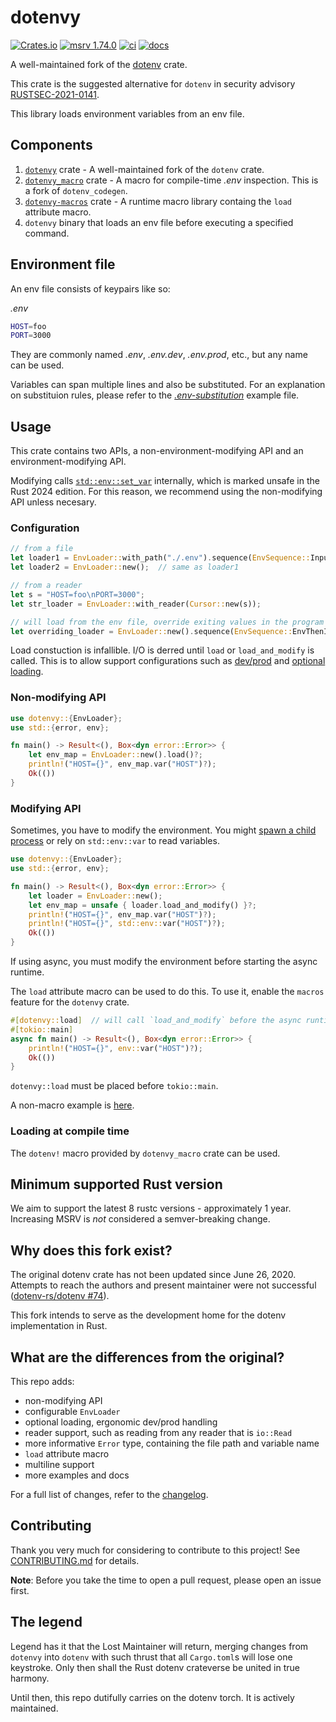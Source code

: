 # dotenvy

[![Crates.io](https://img.shields.io/crates/v/dotenvy.svg)](https://crates.io/crates/dotenvy)
[![msrv
1.74.0](https://img.shields.io/badge/msrv-1.74.0-dea584.svg?logo=rust)](https://github.com/rust-lang/rust/releases/tag/1.74.0)
[![ci](https://github.com/allan2/dotenvy/actions/workflows/ci.yml/badge.svg)](https://github.com/allan2/dotenvy/actions/workflows/ci.yml)
[![docs](https://img.shields.io/docsrs/dotenvy?logo=docs.rs)](https://docs.rs/dotenvy/)

A well-maintained fork of the [dotenv](https://github.com/dotenv-rs/dotenv) crate.

This crate is the suggested alternative for `dotenv` in security advisory [RUSTSEC-2021-0141](https://rustsec.org/advisories/RUSTSEC-2021-0141.html).

This library loads environment variables from an env file.

## Components

1. [`dotenvy`](https://crates.io/crates/dotenvy) crate - A well-maintained fork of the `dotenv` crate.
2. [`dotenvy_macro`](https://crates.io/crates/dotenvy_macro) crate - A macro for compile-time _.env_ inspection. This is a fork of `dotenv_codegen`.
3. [`dotenvy-macros`](https://crates.io/crates/dotenvy-macros) crate - A runtime macro library containg the `load` attribute macro.
4. `dotenvy` binary that loads an env file before executing a specified command.

## Environment file

An env file consists of keypairs like so:

_.env_

```sh
HOST=foo
PORT=3000
```

They are commonly named _.env_, _.env.dev_, _.env.prod_, etc., but any name can be used.

Variables can span multiple lines and also be substituted. For an explanation on substituion rules, please refer to
the [_.env-substitution_](.env-substitution) example file.

## Usage

This crate contains two APIs, a non-environment-modifying API and an environment-modifying API.

Modifying calls [`std::env::set_var`](`https://doc.rust-lang.org/std/env/fn.set_var.html`) internally,
which is marked unsafe in the Rust 2024 edition. For this reason, we recommend using the non-modifying API unless
necesary.

### Configuration

```rs
// from a file
let loader1 = EnvLoader::with_path("./.env").sequence(EnvSequence::InputThenEnv);
let loader2 = EnvLoader::new();  // same as loader1

// from a reader
let s = "HOST=foo\nPORT=3000";
let str_loader = EnvLoader::with_reader(Cursor::new(s));

// will load from the env file, override exiting values in the program environment
let overriding_loader = EnvLoader::new().sequence(EnvSequence::EnvThenInput);
```

Load constuction is infallible. I/O is derred until `load` or `load_and_modify` is called.
This is to allow support configurations such as [dev/prod](examples/dev-prod/src/main.rs) and
[optional loading](examples/optional/src/main.rs).

### Non-modifying API

```rs
use dotenvy::{EnvLoader};
use std::{error, env};

fn main() -> Result<(), Box<dyn error::Error>> {
    let env_map = EnvLoader::new().load()?;
    println!("HOST={}", env_map.var("HOST")?);
    Ok(())
}
```

### Modifying API

Sometimes, you have to modify the environment. You might [spawn a child process](examples/modify/src/main.rs) or rely
on `std::env::var` to read variables.

```rs
use dotenvy::{EnvLoader};
use std::{error, env};

fn main() -> Result<(), Box<dyn error::Error>> {
    let loader = EnvLoader::new();
    let env_map = unsafe { loader.load_and_modify() }?;
    println!("HOST={}", env_map.var("HOST")?);
    println!("HOST={}", std::env::var("HOST")?);
    Ok(())
}
```

If using async, you must modify the environment before starting the async runtime.

The `load` attribute macro can be used to do this. To use it, enable the `macros` feature for the `dotenvy` crate.

```rs
#[dotenvy::load]  // will call `load_and_modify` before the async runtime is started
#[tokio::main]
async fn main() -> Result<(), Box<dyn error::Error>> {
    println!("HOST={}", env::var("HOST")?);
    Ok(())
}
```
`dotenvy::load` must be placed before `tokio::main`.

A non-macro example is [here](examples/modify-tokio/src/main.rs).

### Loading at compile time

The `dotenv!` macro provided by `dotenvy_macro` crate can be used.

## Minimum supported Rust version

We aim to support the latest 8 rustc versions - approximately 1 year. Increasing
MSRV is _not_ considered a semver-breaking change.

## Why does this fork exist?

The original dotenv crate has not been updated since June 26, 2020. Attempts to reach the authors and present maintainer were not successful ([dotenv-rs/dotenv #74](https://github.com/dotenv-rs/dotenv/issues/74)).

This fork intends to serve as the development home for the dotenv implementation in Rust.

## What are the differences from the original?

This repo adds:

- non-modifying API
- configurable `EnvLoader`
- optional loading, ergonomic dev/prod handling
- reader support, such as reading from any reader that is `io::Read`
- more informative `Error` type, containing the file path and variable name
- `load` attribute macro
- multiline support
- more examples and docs

For a full list of changes, refer to the [changelog](./CHANGELOG.md).

## Contributing

Thank you very much for considering to contribute to this project! See
[CONTRIBUTING.md](./CONTRIBUTING.md) for details.

**Note**: Before you take the time to open a pull request, please open an issue first.

## The legend

Legend has it that the Lost Maintainer will return, merging changes from `dotenvy` into `dotenv` with such thrust that all `Cargo.toml`s will lose one keystroke. Only then shall the Rust dotenv crateverse be united in true harmony.

Until then, this repo dutifully carries on the dotenv torch. It is actively maintained.

